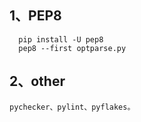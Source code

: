 ## 1、PEP8

```
  pip install -U pep8
  pep8 --first optparse.py
```

## 2、other

```
pychecker、pylint、pyflakes。
```
